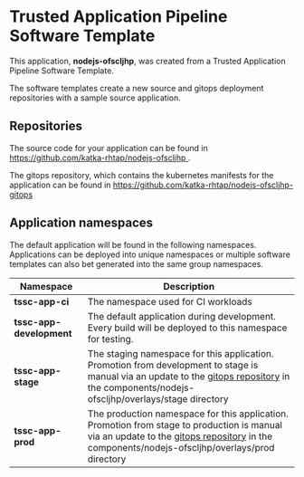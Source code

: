 # Trusted Application Pipeline Software Template

This application, **nodejs-ofscljhp**, was created from a Trusted Application Pipeline Software Template.

The software templates create a new source and gitops deployment repositories with a sample source application. 

## Repositories

The source code for your application can be found in [https://github.com/katka-rhtap/nodejs-ofscljhp ](https://github.com/katka-rhtap/nodejs-ofscljhp ).
 
The gitops repository, which contains the kubernetes manifests for the application can be found in 
[https://github.com/katka-rhtap/nodejs-ofscljhp-gitops ](https://github.com/katka-rhtap/nodejs-ofscljhp-gitops ) 

## Application namespaces 

The default application will be found in the following namespaces. Applications can be deployed into unique namespaces or multiple software templates can also bet generated into the same group namespaces.  

|  Namespace   |  Description   |  
| -------- | -------- |
| **tssc-app-ci** | The namespace used for CI workloads |
| **tssc-app-development** | The default application during development. Every build will be deployed to this namespace for testing. |
| **tssc-app-stage** | The staging namespace for this application. Promotion from development to stage is manual via an update to the [gitops repository](https://github.com/katka-rhtap/nodejs-ofscljhp-gitops ) in the components/nodejs-ofscljhp/overlays/stage directory |
| **tssc-app-prod** | The production namespace for this application. Promotion from stage to production is manual via an update to the [gitops repository](https://github.com/katka-rhtap/nodejs-ofscljhp-gitops ) in the components/nodejs-ofscljhp/overlays/prod directory |